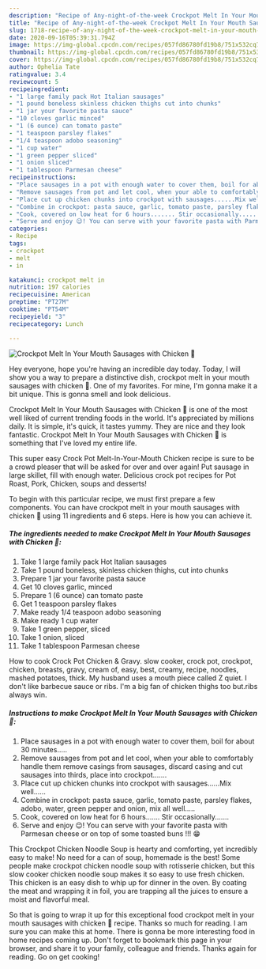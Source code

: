 ```yaml
---
description: "Recipe of Any-night-of-the-week Crockpot Melt In Your Mouth Sausages with Chicken 🐔"
title: "Recipe of Any-night-of-the-week Crockpot Melt In Your Mouth Sausages with Chicken 🐔"
slug: 1718-recipe-of-any-night-of-the-week-crockpot-melt-in-your-mouth-sausages-with-chicken
date: 2020-09-16T05:39:31.794Z
image: https://img-global.cpcdn.com/recipes/057fd86780fd19b8/751x532cq70/crockpot-melt-in-your-mouth-sausages-with-chicken-🐔-recipe-main-photo.jpg
thumbnail: https://img-global.cpcdn.com/recipes/057fd86780fd19b8/751x532cq70/crockpot-melt-in-your-mouth-sausages-with-chicken-🐔-recipe-main-photo.jpg
cover: https://img-global.cpcdn.com/recipes/057fd86780fd19b8/751x532cq70/crockpot-melt-in-your-mouth-sausages-with-chicken-🐔-recipe-main-photo.jpg
author: Ophelia Tate
ratingvalue: 3.4
reviewcount: 5
recipeingredient:
- "1 large family pack Hot Italian sausages"
- "1 pound boneless skinless chicken thighs cut into chunks"
- "1 jar your favorite pasta sauce"
- "10 cloves garlic minced"
- "1 (6 ounce) can tomato paste"
- "1 teaspoon parsley flakes"
- "1/4 teaspoon adobo seasoning"
- "1 cup water"
- "1 green pepper sliced"
- "1 onion sliced"
- "1 tablespoon Parmesan cheese"
recipeinstructions:
- "Place sausages in a pot with enough water to cover them, boil for about 30 minutes....."
- "Remove sausages from pot and let cool, when your able to comfortably handle them remove casings from sausages, discard casing and cut sausages into thirds, place into crockpot......."
- "Place cut up chicken chunks into crockpot with sausages......Mix well......"
- "Combine in crockpot: pasta sauce, garlic, tomato paste, parsley flakes, adobo, water, green pepper and onion, mix all well....."
- "Cook, covered on low heat for 6 hours....... Stir occasionally......."
- "Serve and enjoy 😉! You can serve with your favorite pasta with Parmesan cheese or on top of some toasted buns !!! 😁"
categories:
- Recipe
tags:
- crockpot
- melt
- in

katakunci: crockpot melt in 
nutrition: 197 calories
recipecuisine: American
preptime: "PT27M"
cooktime: "PT54M"
recipeyield: "3"
recipecategory: Lunch

---
```



![Crockpot Melt In Your Mouth Sausages with Chicken 🐔](https://img-global.cpcdn.com/recipes/057fd86780fd19b8/751x532cq70/crockpot-melt-in-your-mouth-sausages-with-chicken-🐔-recipe-main-photo.jpg)

Hey everyone, hope you're having an incredible day today. Today, I will show you a way to prepare a distinctive dish, crockpot melt in your mouth sausages with chicken 🐔. One of my favorites. For mine, I'm gonna make it a bit unique. This is gonna smell and look delicious.

Crockpot Melt In Your Mouth Sausages with Chicken 🐔 is one of the most well liked of current trending foods in the world. It's appreciated by millions daily. It is simple, it's quick, it tastes yummy. They are nice and they look fantastic. Crockpot Melt In Your Mouth Sausages with Chicken 🐔 is something that I've loved my entire life.

This super easy Crock Pot Melt-In-Your-Mouth Chicken recipe is sure to be a crowd pleaser that will be asked for over and over again! Put sausage in large skillet, fill with enough water. Delicious crock pot recipes for Pot Roast, Pork, Chicken, soups and desserts!


To begin with this particular recipe, we must first prepare a few components. You can have crockpot melt in your mouth sausages with chicken 🐔 using 11 ingredients and 6 steps. Here is how you can achieve it.

<!--inarticleads1-->

##### The ingredients needed to make Crockpot Melt In Your Mouth Sausages with Chicken 🐔:

1. Take 1 large family pack Hot Italian sausages
1. Take 1 pound boneless, skinless chicken thighs, cut into chunks
1. Prepare 1 jar your favorite pasta sauce
1. Get 10 cloves garlic, minced
1. Prepare 1 (6 ounce) can tomato paste
1. Get 1 teaspoon parsley flakes
1. Make ready 1/4 teaspoon adobo seasoning
1. Make ready 1 cup water
1. Take 1 green pepper, sliced
1. Take 1 onion, sliced
1. Take 1 tablespoon Parmesan cheese


How to cook Crock Pot Chicken &amp; Gravy. slow cooker, crock pot, crockpot, chicken, breasts, gravy, cream of, easy, best, creamy, recipe, noodles, mashed potatoes, thick. My husband uses a mouth piece called Z quiet. I don&#39;t like barbecue sauce or ribs. I&#39;m a big fan of chicken thighs too but.ribs always win. 

<!--inarticleads2-->

##### Instructions to make Crockpot Melt In Your Mouth Sausages with Chicken 🐔:

1. Place sausages in a pot with enough water to cover them, boil for about 30 minutes.....
1. Remove sausages from pot and let cool, when your able to comfortably handle them remove casings from sausages, discard casing and cut sausages into thirds, place into crockpot.......
1. Place cut up chicken chunks into crockpot with sausages......Mix well......
1. Combine in crockpot: pasta sauce, garlic, tomato paste, parsley flakes, adobo, water, green pepper and onion, mix all well.....
1. Cook, covered on low heat for 6 hours....... Stir occasionally.......
1. Serve and enjoy 😉! You can serve with your favorite pasta with Parmesan cheese or on top of some toasted buns !!! 😁


This Crockpot Chicken Noodle Soup is hearty and comforting, yet incredibly easy to make! No need for a can of soup, homemade is the best! Some people make crockpot chicken noodle soup with rotisserie chicken, but this slow cooker chicken noodle soup makes it so easy to use fresh chicken. This chicken is an easy dish to whip up for dinner in the oven. By coating the meat and wrapping it in foil, you are trapping all the juices to ensure a moist and flavorful meal. 

So that is going to wrap it up for this exceptional food crockpot melt in your mouth sausages with chicken 🐔 recipe. Thanks so much for reading. I am sure you can make this at home. There is gonna be more interesting food in home recipes coming up. Don't forget to bookmark this page in your browser, and share it to your family, colleague and friends. Thanks again for reading. Go on get cooking!

